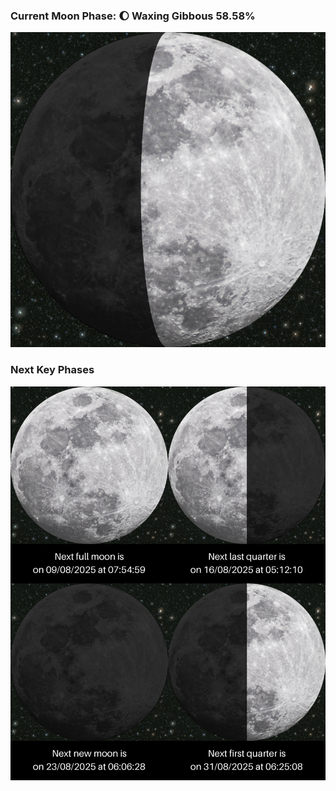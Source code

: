### Current Moon Phase: 🌔 Waxing Gibbous 58.58%
![Moon Phase](moonphase.png)
### Next Key Phases
![Gallery](gallery.png)